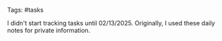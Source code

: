 Tags: #tasks

I didn't start tracking tasks until 02/13/2025. Originally, I used these daily notes for private information.